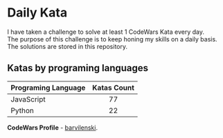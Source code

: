 # Daily Kata

I have taken a challenge to solve at least 1 CodeWars Kata every day.  
The purpose of this challenge is to keep honing my skills on a daily basis.  
The solutions are stored in this repository.

## Katas by programing languages

| Programing Language | Katas Count |
| ------------------- | :---------: |
| JavaScript          |          77 |
| Python              |          22 |


**CodeWars Profile** - [barvilenski](https://www.codewars.com/users/vbarv24).
